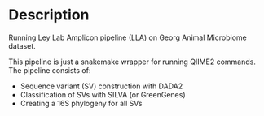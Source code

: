 # Description 

Running Ley Lab Amplicon pipeline (LLA) on Georg Animal Microbiome dataset.

This pipeline is just a snakemake wrapper for running QIIME2 commands.
The pipeline consists of:

* Sequence variant (SV) construction with DADA2
* Classification of SVs with SILVA (or GreenGenes)
* Creating a 16S phylogeny for all SVs


